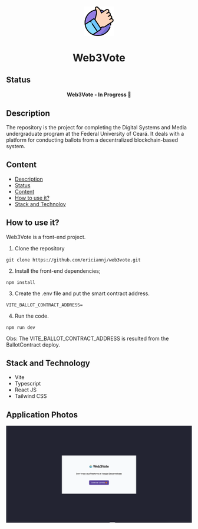 <p align="center">
	<img src="./favicon.ico" width="80">
</p>

<h1 align="center">Web3Vote</h1>

## Status

<h4 align="center"> 
	Web3Vote - In Progress 🚧
</h4>

## Description

The repository is the project for completing the Digital Systems and Media undergraduate program at the Federal University of Ceará. It deals with a platform for conducting ballots from a decentralized blockchain-based system.

## Content

- [Description](#description)
- [Status](#status)
- [Content](#content)
- [How to use it?](#how-to-use-it)
- [Stack and Technoloy](#stack-and-technology)

## How to use it?

Web3Vote is a front-end project.

1. Clone the repository

```
git clone https://github.com/ericiannj/web3vote.git
```

2. Install the front-end dependencies;

```
npm install
```

3. Create the .env file and put the smart contract address.

```
VITE_BALLOT_CONTRACT_ADDRESS=
```

4. Run the code.

```
npm run dev
```

Obs: The VITE_BALLOT_CONTRACT_ADDRESS is resulted from the BallotContract deploy.

## Stack and Technology

- Vite
- Typescript
- React JS
- Tailwind CSS

## Application Photos

<img src="./src/assets/login-screenshot.png">
